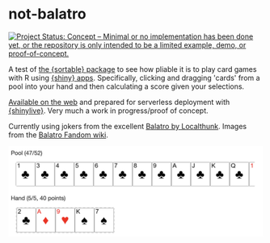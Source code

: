 
# not-balatro

<!-- badges: start -->
[![Project Status: Concept – Minimal or no implementation has been done yet, or the repository is only intended to be a limited example, demo, or proof-of-concept.](https://www.repostatus.org/badges/latest/concept.svg)](https://www.repostatus.org/#concept)
<!-- badges: end -->

A test of [the {sortable} package](https://rstudio.github.io/sortable/) to see how pliable it is to play card games with R using [{shiny} apps](https://shiny.posit.co/). Specifically, clicking and dragging 'cards' from a pool into your hand and then calculating a score given your selections.

[Available on the web](https://matt-dray.github.io/not-balatro/) and prepared for serverless deployment with [{shinylive}](https://posit-dev.github.io/r-shinylive/). Very much a work in progress/proof of concept.

Currently using jokers from the excellent [Balatro by Localthunk](https://www.playbalatro.com/). Images from the [Balatro Fandom wiki](https://balatrogame.fandom.com/wiki/Jokers#List_of_Jokers).

<img src='img/cards.png' alt="Two rows of playing cards labelled 'pool' and 'hand'. The number of cards is shown as 47 out of 52 in the pool and 5 out of 5 in the hand. There is also a score of 40 points shown by the hand, which is the sum of each card's value (2, ace, 9, king and 7).">

